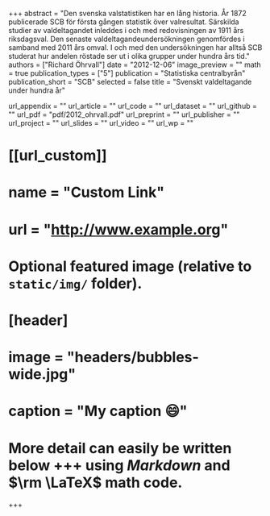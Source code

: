 +++
abstract = "Den svenska valstatistiken har en lång historia. År 1872 publicerade SCB för första gången statistik över
valresultat. Särskilda studier av valdeltagandet inleddes i och med redovisningen av 1911 års riksdagsval. Den
senaste valdeltagandeundersökningen genomfördes i samband med 2011 års omval. I och med den undersökningen har alltså SCB studerat hur andelen röstade ser ut i olika grupper under hundra års tid."
authors = ["Richard Öhrvall"]
date = "2012-12-06"
image_preview = ""
math = true
publication_types = ["5"]
publication = "Statistiska centralbyrån"
publication_short = "SCB"
selected = false
title = "Svenskt valdeltagande under hundra år"

url_appendix = ""
url_article = ""
url_code = ""
url_dataset = ""
url_github = ""
url_pdf = "pdf/2012_ohrvall.pdf"
url_preprint = ""
url_publisher  = ""
url_project = ""
url_slides = ""
url_video = ""
url_wp = ""

# [[url_custom]]
# name = "Custom Link"
# url = "http://www.example.org"

# Optional featured image (relative to `static/img/` folder).
# [header]
# image = "headers/bubbles-wide.jpg"
# caption = "My caption :smile:"


# More detail can easily be written below +++ using *Markdown* and $\rm \LaTeX$ math code.
+++

